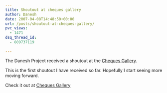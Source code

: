 ```yaml
---
title: Shoutout at cheques gallery
author: Danesh
date: 2007-04-08T14:48:50+00:00
url: /posts/shoutout-at-cheques-gallery/
pvc_views:
  - 1471
dsq_thread_id:
  - 889737119

---
```

The Danesh Project received a shoutout at the [Cheques Gallery][1].

This is the first shoutout I have received so far. Hopefully I start seeing more moving forward.

Check it out at [Cheques Gallery][2]

 [1]: http://cheques-gallery.blogspot.com
 [2]: http://cheques-gallery.blogspot.com/2007/03/73502-adsense-cheque-novo-mundoorg.html